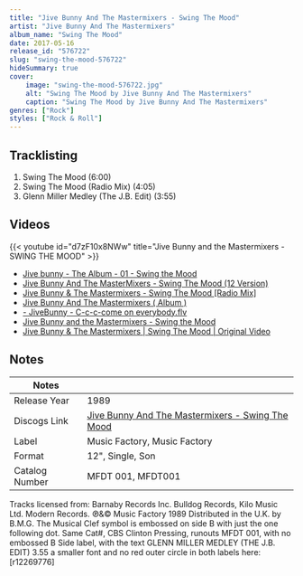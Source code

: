 ```yaml
---
title: "Jive Bunny And The Mastermixers - Swing The Mood"
artist: "Jive Bunny And The Mastermixers"
album_name: "Swing The Mood"
date: 2017-05-16
release_id: "576722"
slug: "swing-the-mood-576722"
hideSummary: true
cover:
    image: "swing-the-mood-576722.jpg"
    alt: "Swing The Mood by Jive Bunny And The Mastermixers"
    caption: "Swing The Mood by Jive Bunny And The Mastermixers"
genres: ["Rock"]
styles: ["Rock & Roll"]
---
```


## Tracklisting
1. Swing The Mood (6:00)
2. Swing The Mood (Radio Mix) (4:05)
3. Glenn Miller Medley (The J.B. Edit) (3:55)

## Videos
{{< youtube id="d7zF10x8NWw" title="Jive Bunny and the Mastermixers - SWING THE MOOD" >}}
- [Jive bunny - The Album - 01 - Swing the Mood](https://www.youtube.com/watch?v=aoi5sVsJqCY)
- [Jive Bunny And The MasterMixers - Swing The Mood (12 Version)](https://www.youtube.com/watch?v=ygIcyOSITgo)
- [Jive Bunny & The Mastermixers - Swing The Mood [Radio Mix]](https://www.youtube.com/watch?v=OiAite3KcGw)
- [Jive Bunny And The Mastermixers ( Album )](https://www.youtube.com/watch?v=EmwhJS2i7uk)
- [- JiveBunny - C-c-c-come on everybody.flv](https://www.youtube.com/watch?v=7BI2qSpJipM)
- [Jive Bunny and the Mastermixers - Swing the Mood](https://www.youtube.com/watch?v=BCAlJnZFiWk)
- [Jive Bunny & The Mastermixers | Swing The Mood  | Original Video](https://www.youtube.com/watch?v=hTA6I6hn-z4)


## Notes

| Notes          |             |
| ---------------| ----------- |
| Release Year   | 1989 |
| Discogs Link   | [Jive Bunny And The Mastermixers - Swing The Mood](https://www.discogs.com/release/576722-Jive-Bunny-And-The-Mastermixers-Swing-The-Mood) |
| Label          | Music Factory, Music Factory |
| Format         | 12\", Single, Son |
| Catalog Number | MFDT 001, MFDT001 |

Tracks licensed from: Barnaby Records Inc. Bulldog Records, Kilo Music Ltd. Modern Records.  ℗&© Music Factory 1989  Distributed in the U.K. by B.M.G.  The Musical Clef symbol is embossed on side B with just the one following dot.  Same Cat#, CBS Clinton Pressing, runouts MFDT 001, with no embossed B Side label, with the text GLENN MILLER MEDLEY (THE J.B. EDIT) 3.55 a smaller font and no red outer circle in both labels here: [r12269776]

